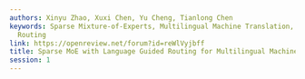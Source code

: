 ```yaml
---
authors: Xinyu Zhao, Xuxi Chen, Yu Cheng, Tianlong Chen
keywords: Sparse Mixture-of-Experts, Multilingual Machine Translation, Language Guided
  Routing
link: https://openreview.net/forum?id=reWlVyjbff
title: Sparse MoE with Language Guided Routing for Multilingual Machine Translation
session: 1
---
```

